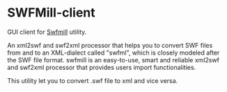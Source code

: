 # SWFMill-client
GUI client for <a href="https://www.swfmill.org/">Swfmill</a> utility.

An xml2swf and swf2xml processor that helps you to convert SWF files from and to an XML-dialect called "swfml", which is closely modeled after the SWF file format. swfmill is an easy-to-use, smart and reliable xml2swf and swf2xml processor that provides users import functionalities.

This utility let you to convert .swf file to xml and vice versa. 
